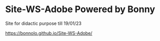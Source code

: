 # Site-WS-Adobe Powered by Bonny
Site for didactic purpose till 19/01/23


https://bonnolo.github.io/Site-WS-Adobe/
